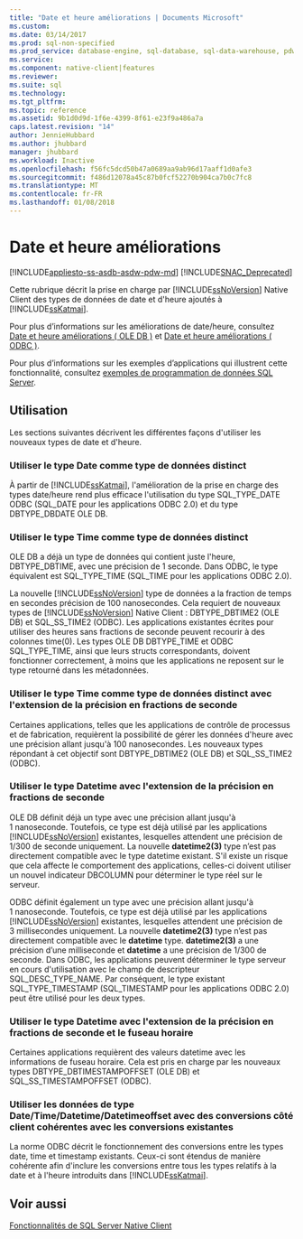```yaml
---
title: "Date et heure améliorations | Documents Microsoft"
ms.custom: 
ms.date: 03/14/2017
ms.prod: sql-non-specified
ms.prod_service: database-engine, sql-database, sql-data-warehouse, pdw
ms.service: 
ms.component: native-client|features
ms.reviewer: 
ms.suite: sql
ms.technology: 
ms.tgt_pltfrm: 
ms.topic: reference
ms.assetid: 9b1d0d9d-1f6e-4399-8f61-e23f9a486a7a
caps.latest.revision: "14"
author: JennieHubbard
ms.author: jhubbard
manager: jhubbard
ms.workload: Inactive
ms.openlocfilehash: f56fc5dcd50b47a0689aa9ab96d17aaff1d0afe3
ms.sourcegitcommit: f486d12078a45c87b0fcf52270b904ca7b0c7fc8
ms.translationtype: MT
ms.contentlocale: fr-FR
ms.lasthandoff: 01/08/2018
---
```

# <a name="date-and-time-improvements"></a>Date et heure améliorations
[!INCLUDE[appliesto-ss-asdb-asdw-pdw-md](../../../includes/appliesto-ss-asdb-asdw-pdw-md.md)]
[!INCLUDE[SNAC_Deprecated](../../../includes/snac-deprecated.md)]

  Cette rubrique décrit la prise en charge par [!INCLUDE[ssNoVersion](../../../includes/ssnoversion-md.md)] Native Client des types de données de date et d'heure ajoutés à [!INCLUDE[ssKatmai](../../../includes/sskatmai-md.md)].  
  
 Pour plus d’informations sur les améliorations de date/heure, consultez [Date et heure améliorations &#40; OLE DB &#41;](../../../relational-databases/native-client-ole-db-date-time/date-and-time-improvements-ole-db.md) et [Date et heure améliorations &#40; ODBC &#41;](../../../relational-databases/native-client-odbc-date-time/date-and-time-improvements-odbc.md).  
  
 Pour plus d’informations sur les exemples d’applications qui illustrent cette fonctionnalité, consultez [exemples de programmation de données SQL Server](http://msftdpprodsamples.codeplex.com/).  
  
## <a name="usage"></a>Utilisation  
 Les sections suivantes décrivent les différentes façons d'utiliser les nouveaux types de date et d'heure.  
  
### <a name="use-date-as-a-distinct-data-type"></a>Utiliser le type Date comme type de données distinct  
 À partir de [!INCLUDE[ssKatmai](../../../includes/sskatmai-md.md)], l'amélioration de la prise en charge des types date/heure rend plus efficace l'utilisation du type SQL_TYPE_DATE ODBC (SQL_DATE pour les applications ODBC 2.0) et du type DBTYPE_DBDATE OLE DB.  
  
### <a name="use-time-as-a-distinct-data-type"></a>Utiliser le type Time comme type de données distinct  
 OLE DB a déjà un type de données qui contient juste l'heure, DBTYPE_DBTIME, avec une précision de 1 seconde. Dans ODBC, le type équivalent est SQL_TYPE_TIME (SQL_TIME pour les applications ODBC 2.0).  
  
 La nouvelle [!INCLUDE[ssNoVersion](../../../includes/ssnoversion-md.md)] type de données a la fraction de temps en secondes précision de 100 nanosecondes. Cela requiert de nouveaux types de [!INCLUDE[ssNoVersion](../../../includes/ssnoversion-md.md)] Native Client : DBTYPE_DBTIME2 (OLE DB) et SQL_SS_TIME2 (ODBC). Les applications existantes écrites pour utiliser des heures sans fractions de seconde peuvent recourir à des colonnes time(0). Les types OLE DB DBTYPE_TIME et ODBC SQL_TYPE_TIME, ainsi que leurs structs correspondants, doivent fonctionner correctement, à moins que les applications ne reposent sur le type retourné dans les métadonnées.  
  
### <a name="use-time-as-a-distinct-data-type-with-extended-fractional-seconds-precision"></a>Utiliser le type Time comme type de données distinct avec l'extension de la précision en fractions de seconde  
 Certaines applications, telles que les applications de contrôle de processus et de fabrication, requièrent la possibilité de gérer les données d'heure avec une précision allant jusqu'à 100 nanosecondes. Les nouveaux types répondant à cet objectif sont DBTYPE_DBTIME2 (OLE DB) et SQL_SS_TIME2 (ODBC).  
  
### <a name="use-datetime-with-extended-fractional-seconds-precision"></a>Utiliser le type Datetime avec l'extension de la précision en fractions de seconde  
 OLE DB définit déjà un type avec une précision allant jusqu'à 1 nanoseconde. Toutefois, ce type est déjà utilisé par les applications [!INCLUDE[ssNoVersion](../../../includes/ssnoversion-md.md)] existantes, lesquelles attendent une précision de 1/300 de seconde uniquement. La nouvelle **datetime2(3)** type n’est pas directement compatible avec le type datetime existant. S'il existe un risque que cela affecte le comportement des applications, celles-ci doivent utiliser un nouvel indicateur DBCOLUMN pour déterminer le type réel sur le serveur.  
  
 ODBC définit également un type avec une précision allant jusqu'à 1 nanoseconde. Toutefois, ce type est déjà utilisé par les applications [!INCLUDE[ssNoVersion](../../../includes/ssnoversion-md.md)] existantes, lesquelles attendent une précision de 3 millisecondes uniquement. La nouvelle **datetime2(3)** type n’est pas directement compatible avec le **datetime** type. **datetime2(3)** a une précision d’une milliseconde et **datetime** a une précision de 1/300 de seconde. Dans ODBC, les applications peuvent déterminer le type serveur en cours d'utilisation avec le champ de descripteur SQL_DESC_TYPE_NAME. Par conséquent, le type existant SQL_TYPE_TIMESTAMP (SQL_TIMESTAMP pour les applications ODBC 2.0) peut être utilisé pour les deux types.  
  
### <a name="use-datetime-with-extended-fractional-seconds-precision-and-timezone"></a>Utiliser le type Datetime avec l'extension de la précision en fractions de seconde et le fuseau horaire  
 Certaines applications requièrent des valeurs datetime avec les informations de fuseau horaire. Cela est pris en charge par les nouveaux types DBTYPE_DBTIMESTAMPOFFSET (OLE DB) et SQL_SS_TIMESTAMPOFFSET (ODBC).  
  
### <a name="use-datetimedatetimedatetimeoffset-data-with-client-side-conversions-consistent-with-existing-conversions"></a>Utiliser les données de type Date/Time/Datetime/Datetimeoffset avec des conversions côté client cohérentes avec les conversions existantes  
 La norme ODBC décrit le fonctionnement des conversions entre les types date, time et timestamp existants. Ceux-ci sont étendus de manière cohérente afin d'inclure les conversions entre tous les types relatifs à la date et à l'heure introduits dans [!INCLUDE[ssKatmai](../../../includes/sskatmai-md.md)].  
  
## <a name="see-also"></a>Voir aussi  
 [Fonctionnalités de SQL Server Native Client](../../../relational-databases/native-client/features/sql-server-native-client-features.md)  
  
  
